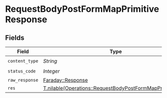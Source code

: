 # RequestBodyPostFormMapPrimitiveResponse


## Fields

| Field                                                                                                                      | Type                                                                                                                       | Required                                                                                                                   | Description                                                                                                                |
| -------------------------------------------------------------------------------------------------------------------------- | -------------------------------------------------------------------------------------------------------------------------- | -------------------------------------------------------------------------------------------------------------------------- | -------------------------------------------------------------------------------------------------------------------------- |
| `content_type`                                                                                                             | *String*                                                                                                                   | :heavy_check_mark:                                                                                                         | N/A                                                                                                                        |
| `status_code`                                                                                                              | *Integer*                                                                                                                  | :heavy_check_mark:                                                                                                         | N/A                                                                                                                        |
| `raw_response`                                                                                                             | [Faraday::Response](https://www.rubydoc.info/gems/faraday/Faraday/Response)                                                | :heavy_minus_sign:                                                                                                         | N/A                                                                                                                        |
| `res`                                                                                                                      | [T.nilable(Operations::RequestBodyPostFormMapPrimitiveRes)](../../models/operations/requestbodypostformmapprimitiveres.md) | :heavy_minus_sign:                                                                                                         | OK                                                                                                                         |